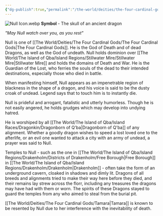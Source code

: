 ```yaml
---
{"dg-publish":true,"permalink":"/the-world/deities/the-four-cardinal-gods/null/"}
---
```


![Null Icon.webp](/img/user/zAttachments/Null%20Icon.webp)
**Symbol** - The skull of an ancient dragon

*"May Null watch over you, as you rest"*

Null is one of [[The World/Deities/The Four Cardinal Gods/The Four Cardinal Gods\|The Four Cardinal Gods]]. He is the God of Death and of dead Dragons, as well as the God of undeath. Null holds dominion over [[The World/The Island of Qba/Island Regions/Stillwater Mire/Stillwater Mire\|Stillwater Mire]] and holds the domains of Death and War. He is the Guardian of the Lost, who ferries the souls of the dead to their intended destinations, especially those who died in battle.

When manifesting himself, Null appears as an impenetrable region of blackness in the shape of a dragon, and his voice is said to be the dusty croak of undead. Legend says that to touch him is to instantly die.

Null is prideful and arrogant, fatalistic and utterly humorless. Though he is not easily angered, he holds grudges which may develop into undying hatred. 

He is worshiped by all [[The World/The Island of Qba/Island Races/Dragonkin/Dragonborn of Q'ba\|Dragonborn of Q'ba]] of any alignment. Whether a goodly dragon wishes to speed a lost loved one to the afterlife, or an evil one wanted to attack a city with an army of undead, a prayer was said to Null. 

Temples to Null - such as the one in [[The World/The Island of Qba/Island Regions/Drakenholm/Districts of Drakenholm/Free Borough\|Free Borough]] in [[The World/The Island of Qba/Island Regions/Drakenholm/Drakenholm\|Drakenholm]] - often take the form of an underground cavern, cloaked in shadows and dimly lit. Dragons of all breeds and alignments tried to make their way here before they died, and their remains lay strew across the florr, including any treasures the dragons may have had with them or worn. The spirits of these Dragons stayed to guard the temples from any who aimed to steal from the burial pit. 

[[The World/Deities/The Four Cardinal Gods/Tamara\|Tamara]] is known to be resented by Null due to her interference with the inevitability of death.